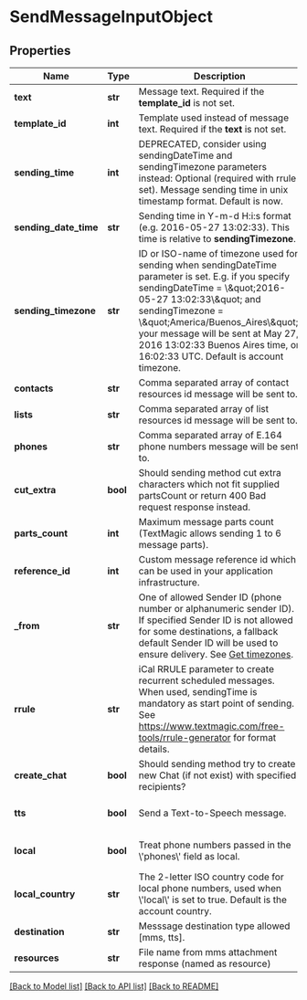 # SendMessageInputObject

## Properties
Name | Type | Description | Notes
------------ | ------------- | ------------- | -------------
**text** | **str** | Message text. Required if the **template_id** is not set. | [optional] 
**template_id** | **int** | Template used instead of message text. Required if the **text** is not set. | [optional] 
**sending_time** | **int** | DEPRECATED, consider using sendingDateTime and sendingTimezone parameters instead: Optional (required with rrule set). Message sending time in unix timestamp format. Default is now. | [optional] 
**sending_date_time** | **str** | Sending time in Y-m-d H:i:s format (e.g. 2016-05-27 13:02:33). This time is relative to **sendingTimezone**. | [optional] 
**sending_timezone** | **str** | ID or ISO-name of timezone used for sending when sendingDateTime parameter is set. E.g. if you specify sendingDateTime &#x3D; \\\&quot;2016-05-27 13:02:33\\\&quot; and sendingTimezone &#x3D; \\\&quot;America/Buenos_Aires\\\&quot;, your message will be sent at May 27, 2016 13:02:33 Buenos Aires time, or 16:02:33 UTC. Default is account timezone. | [optional] 
**contacts** | **str** | Comma separated array of contact resources id message will be sent to. | [optional] 
**lists** | **str** | Comma separated array of list resources id message will be sent to. | [optional] 
**phones** | **str** | Comma separated array of E.164 phone numbers message will be sent to. | [optional] 
**cut_extra** | **bool** | Should sending method cut extra characters which not fit supplied partsCount or return 400 Bad request response instead. | [optional] [default to False]
**parts_count** | **int** | Maximum message parts count (TextMagic allows sending 1 to 6 message parts). | [optional] 
**reference_id** | **int** | Custom message reference id which can be used in your application infrastructure. | [optional] 
**_from** | **str** | One of allowed Sender ID (phone number or alphanumeric sender ID). If specified Sender ID is not allowed for some destinations, a fallback default Sender ID will be used to ensure delivery. See [Get timezones](https://docs.textmagic.com/#tag/Sender-IDs). | [optional] 
**rrule** | **str** | iCal RRULE parameter to create recurrent scheduled messages. When used, sendingTime is mandatory as start point of sending. See https://www.textmagic.com/free-tools/rrule-generator for format details. | [optional] 
**create_chat** | **bool** | Should sending method try to create new Chat (if not exist) with specified recipients? | [optional] [default to False]
**tts** | **bool** | Send a Text-to-Speech message. | [optional] [default to False]
**local** | **bool** | Treat phone numbers passed in the \\&#39;phones\\&#39; field as local. | [optional] [default to False]
**local_country** | **str** | The 2-letter ISO country code for local phone numbers, used when \\&#39;local\\&#39; is set to true. Default is the account country. | [optional] 
**destination** | **str** | Messsage destination type allowed [mms, tts]. | [optional] 
**resources** | **str** | File name from mms attachment response (named as resource) | [optional] 

[[Back to Model list]](../README.md#documentation-for-models) [[Back to API list]](../README.md#documentation-for-api-endpoints) [[Back to README]](../README.md)


